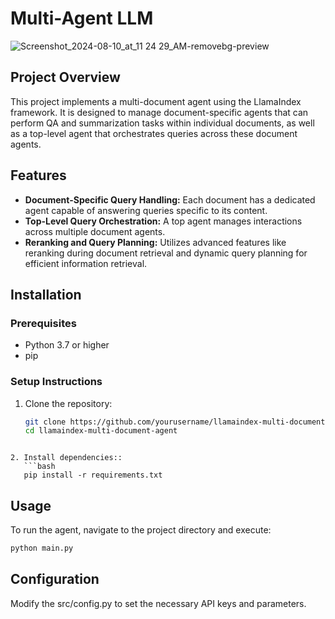 # Multi-Agent LLM

![Screenshot_2024-08-10_at_11 24 29_AM-removebg-preview](https://github.com/user-attachments/assets/d00da3cb-aed8-4071-9bd9-7ef5e263ade2)


## Project Overview
This project implements a multi-document agent using the LlamaIndex framework. It is designed to manage document-specific agents that can perform QA and summarization tasks within individual documents, as well as a top-level agent that orchestrates queries across these document agents.

## Features
- **Document-Specific Query Handling:** Each document has a dedicated agent capable of answering queries specific to its content.
- **Top-Level Query Orchestration:** A top agent manages interactions across multiple document agents.
- **Reranking and Query Planning:** Utilizes advanced features like reranking during document retrieval and dynamic query planning for efficient information retrieval.

## Installation

### Prerequisites
- Python 3.7 or higher
- pip

### Setup Instructions
1. Clone the repository:
   ```bash
   git clone https://github.com/yourusername/llamaindex-multi-document-agent.git
   cd llamaindex-multi-document-agent
```

2. Install dependencies::
   ```bash
   pip install -r requirements.txt
```

## Usage
To run the agent, navigate to the project directory and execute:
   ```bash
 python main.py
```

## Configuration
Modify the src/config.py to set the necessary API keys and parameters.
